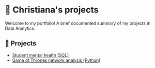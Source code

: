 # 💎 Christiana's projects

Welcome to my portfolio! A brief documented summary of my projects in Data Analytics.

## 📖 Projects
- [Student mental health (SQL)](https://github.com/chrisadew55/student-mental-health.md/blob/main/student%20mental%20health.ipynb)
- [Game of Thrones network analysis (Python)](https://github.com/chrisadew55/got-network-analysis.md/blob/main/got%20network%20analysis.ipynb)



